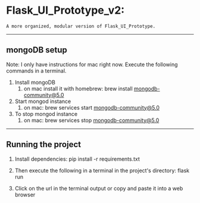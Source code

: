 # Flask_UI_Prototype_v2:
    A more organized, modular version of Flask_UI_Prototype.
----------------------------------------------------------
mongoDB setup
----
Note: I only have instructions for mac right now. Execute the following commands in a terminal.

1) Install mongoDB
   1) on mac install it with homebrew: brew install mongodb-community@5.0
2) Start mongod instance
   1) on mac: brew services start mongodb-community@5.0
3) To stop mongod instance
   1) on mac: brew services stop mongodb-community@5.0

----
Running the project
-----
1) Install dependencies:  pip install -r requirements.txt

2) Then execute the following in a terminal in the project's directory: flask run

3) Click on the url in the terminal output or copy and paste it into a web browser
